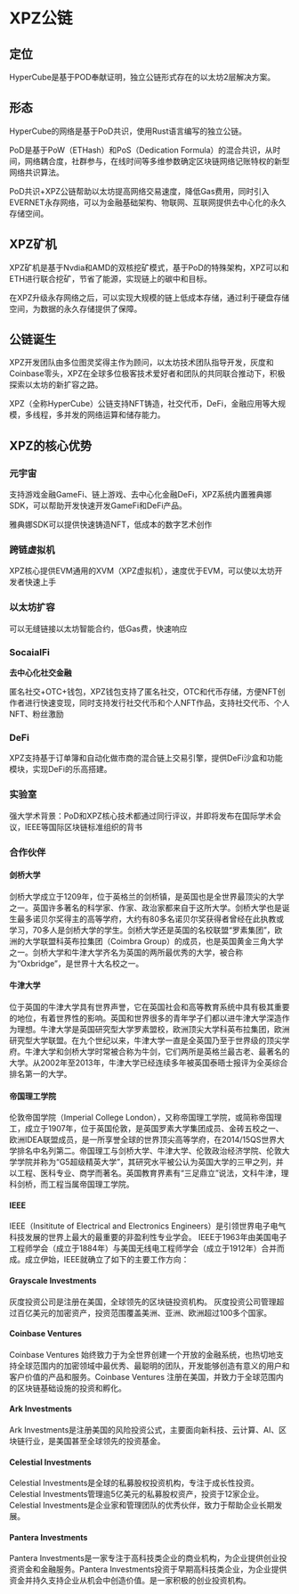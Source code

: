 # XPZ公链


## 定位

HyperCube是基于POD奉献证明，独立公链形式存在的以太坊2层解决方案。

## 形态

HyperCube的网络是基于PoD共识，使用Rust语言编写的独立公链。

PoD是基于PoW（ETHash）和PoS（Dedication Formula）的混合共识，从时间，网络耦合度，社群参与，在线时间等多维参数确定区块链网络记账特权的新型网络共识算法。

PoD共识+XPZ公链帮助以太坊提高网络交易速度，降低Gas费用，同时引入EVERNET永存网络，可以为金融基础架构、物联网、互联网提供去中心化的永久存储空间。


## XPZ矿机 

XPZ矿机是基于Nvdia和AMD的双核挖矿模式，基于PoD的特殊架构，XPZ可以和ETH进行联合挖矿，节省了能源，实现链上的碳中和目标。

在XPZ升级永存网络之后，可以实现大规模的链上低成本存储，通过利于硬盘存储空间，为数据的永久存储提供了保障。

## 公链诞生 

XPZ开发团队由多位图灵奖得主作为顾问，以太坊技术团队指导开发，灰度和Coinbase零头，XPZ在全球多位极客技术爱好者和团队的共同联合推动下，积极探索以太坊的新扩容之路。

XPZ（全称HyperCube）公链支持NFT铸造，社交代币，DeFi，金融应用等大规模，多线程，多并发的网络运算和储存能力。


## XPZ的核心优势

### 元宇宙

支持游戏金融GameFi、链上游戏、去中心化金融DeFi，XPZ系统内置雅典娜SDK，可以帮助开发快速开发GameFi和DeFi产品。

雅典娜SDK可以提供快速铸造NFT，低成本的数字艺术创作

### 跨链虚拟机

XPZ核心提供EVM通用的XVM（XPZ虚拟机），速度优于EVM，可以使以太坊开发者快速上手

### 以太坊扩容

可以无缝链接以太坊智能合约，低Gas费，快速响应

### SocaialFi

**去中心化社交金融**

匿名社交+OTC+钱包，XPZ钱包支持了匿名社交，OTC和代币存储，方便NFT创作者进行快速变现，同时支持发行社交代币和个人NFT作品，支持社交代币、个人NFT、粉丝激励

### DeFi

XPZ支持基于订单簿和自动化做市商的混合链上交易引擎，提供DeFi沙盒和功能模块，实现DeFi的乐高搭建。

### 实验室

强大学术背景：PoD和XPZ核心技术都通过同行评议，并即将发布在国际学术会议，IEEE等国际区块链标准组织的背书

### 合作伙伴

#### 剑桥大学

剑桥大学成立于1209年，位于英格兰的剑桥镇，是英国也是全世界最顶尖的大学之一。英国许多著名的科学家、作家、政治家都来自于这所大学。剑桥大学也是诞生最多诺贝尔奖得主的高等学府，大约有80多名诺贝尔奖获得者曾经在此执教或学习，70多人是剑桥大学的学生。剑桥大学还是英国的名校联盟“罗素集团”，欧洲的大学联盟科英布拉集团（Coimbra Group）的成员，也是英国黄金三角大学之一。剑桥大学和牛津大学齐名为英国的两所最优秀的大学，被合称为“Oxbridge”，是世界十大名校之一。


#### 牛津大学

位于英国的牛津大学具有世界声誉，它在英国社会和高等教育系统中具有极其重要的地位，有着世界性的影响。英国和世界很多的青年学子们都以进牛津大学深造作为理想。牛津大学是英国研究型大学罗素盟校，欧洲顶尖大学科英布拉集团，欧洲研究型大学联盟。在九个世纪以来，牛津大学一直是全英国乃至于世界级的顶尖学府。牛津大学和剑桥大学时常被合称为牛剑，它们两所是英格兰最古老、最著名的大学。从2002年至2013年，牛津大学已经连续多年被英国泰晤士报评为全英综合排名第一的大学。


#### 帝国理工学院

伦敦帝国学院（Imperial College London），又称帝国理工学院，或简称帝国理工，成立于1907年，位于英国伦敦，是英国罗素大学集团成员、金砖五校之一、欧洲IDEA联盟成员，是一所享誉全球的世界顶尖高等学府，在2014/15QS世界大学排名中名列第二。帝国理工与剑桥大学、牛津大学、伦敦政治经济学院、伦敦大学学院并称为“G5超级精英大学”，其研究水平被公认为英国大学的三甲之列，并以工程、医科专业、商学而著名。英国教育界素有“三足鼎立”说法，文科牛津，理科剑桥，而工程当属帝国理工学院。


#### IEEE

IEEE（Insititute of Electrical and Electronics Engineers）是引领世界电子电气科技发展的世界上最大的最重要的非盈利性专业学会。 IEEE于1963年由美国电子工程师学会（成立于1884年）与美国无线电工程师学会（成立于1912年）合并而成。成立伊始，IEEE就确立了如下的主要工作方向：

#### Grayscale Investments

灰度投资公司是注册在美国，全球领先的区块链投资机构。 灰度投资公司管理超过百亿美元的加密资产，投资范围覆盖美洲、亚洲、欧洲超过100多个国家。

#### Coinbase Ventures

Coinbase Ventures 始终致力于为全世界创建一个开放的金融系统，也热切地支持全球范围内的加密领域中最优秀、最聪明的团队，开发能够创造有意义的用户和客户价值的产品和服务。Coinbase Ventures 注册在美国，并致力于全球范围内的区块链基础设施的投资和孵化。

#### Ark Investments

Ark Investments是注册美国的风险投资公式，主要面向新科技、云计算、AI、区块链行业，是美国甚至全球领先的投资基金。

#### Celestial Investments

Celestial Investments是全球的私募股权投资机构，专注于成长性投资。Celestial Investments管理逾5亿美元的私募股权资产，投资于12家企业。Celestial Investments是企业家和管理团队的优秀伙伴，致力于帮助企业长期发展。

#### Pantera Investments

Pantera Investments是一家专注于高科技类企业的商业机构，为企业提供创业投资资金和金融服务。Pantera Investments投资于早期高科技类企业，为企业提供资金并持久支持企业从机会中创造价值。是一家积极的创业投资机构。

